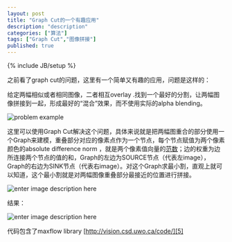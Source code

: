 ```yaml
---
layout: post
title: "Graph Cut的一个有趣应用"
description: "description"
categories: ["算法"]
tags: ["Graph Cut","图像拼接"]
published: true
---
```

{% include JB/setup %} 

之前看了graph cut的问题，这里有一个简单又有趣的应用，问题是这样的：

给定两幅相似或者相同图像，二者相互overlay .找到一个最好的分割，让两幅图像拼接到一起，形成最好的“混合”效果，而不使用实际的alpha blending。

![problem example][1]

这里可以使用Graph Cut解决这个问题，具体来说就是把两幅图重合的部分使用一个Graph来建模，重叠部分对应的像素点作为一个节点，每个节点赋值为两个像素颜色的absolute difference norm ，就是两个像素值向量的[范数][2]；边的权重为边所连接两个节点的值的和，Graph的左边为SOURCE节点（代表左image），Graph的右边为SINK节点（代表右image）。对这个Graph求最小割，直观上就可以知道，这个最小割就是对两幅图像重叠部分最接近的位置进行拼接。

![enter image description here][3]


结果：

![enter image description here][4]

代码包含了maxflow library  [http://vision.csd.uwo.ca/code/][5] 


  [1]: image/graphcut_apple_example.jpg
  [2]: http://zh.wikipedia.org/wiki/%E8%8C%83%E6%95%B0
  [3]: https://docs.google.com/drawings/d/1YwKtONVx6SIO4l9wBRAayzvc9No9g7-8D6pYUD6bx9w/pub?w=695&h=401
  [4]: image/graphcut_apple_result.jpg
  [5]: http://vision.csd.uwo.ca/code/